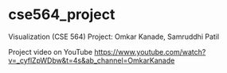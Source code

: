 # cse564_project
Visualization (CSE 564) Project: Omkar Kanade, Samruddhi Patil

Project video on YouTube
https://www.youtube.com/watch?v=_cyflZpWDbw&t=4s&ab_channel=OmkarKanade
